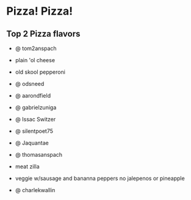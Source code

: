 Pizza! Pizza!
=====
## Top 2 Pizza flavors
 * @ tom2anspach
 * plain 'ol cheese
 * old skool pepperoni
 
  
 * @ odsneed
 
 

* @ aarondfield
 
 

* @ gabrielzuniga

 

* @ Issac Switzer



* @ silentpoet75

 

* @ Jaquantae

 

* @ thomasanspach  
 
 * meat zilla
 * veggie w/sausage and bananna peppers no jalepenos or pineapple
 

* @ charlekwallin


 

 
